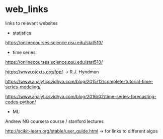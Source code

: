# web_links
links to relevant websites


* statistics: 

https://onlinecourses.science.psu.edu/stat510/



* time series:

https://onlinecourses.science.psu.edu/stat510/

https://www.otexts.org/fpp/     -> R.J. Hyndman

https://www.analyticsvidhya.com/blog/2015/12/complete-tutorial-time-series-modeling/

https://www.analyticsvidhya.com/blog/2016/02/time-series-forecasting-codes-python/



* ML:

Andrew NG coursera course / stanford lectures

http://scikit-learn.org/stable/user_guide.html     -> for links to different algos
